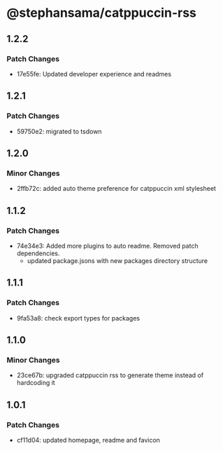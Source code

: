 # @stephansama/catppuccin-rss

## 1.2.2

### Patch Changes

- 17e55fe: Updated developer experience and readmes

## 1.2.1

### Patch Changes

- 59750e2: migrated to tsdown

## 1.2.0

### Minor Changes

- 2ffb72c: added auto theme preference for catppuccin xml stylesheet

## 1.1.2

### Patch Changes

- 74e34e3: Added more plugins to auto readme. Removed patch dependencies.
  - updated package.jsons with new packages directory structure

## 1.1.1

### Patch Changes

- 9fa53a8: check export types for packages

## 1.1.0

### Minor Changes

- 23ce67b: upgraded catppuccin rss to generate theme instead of hardcoding it

## 1.0.1

### Patch Changes

- cf11d04: updated homepage, readme and favicon
